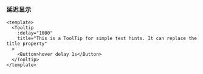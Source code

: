 ### 延迟显示

<!--start-code-->

```vue
<template>
  <Tooltip
    :delay="1000"
    title="This is a ToolTip for simple text hints. It can replace the title property"
  >
    <Button>hover delay 1s</Button>
  </Tooltip>
</template>
```

<!--end-code-->
